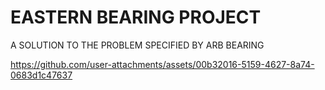 # EASTERN BEARING PROJECT
 A SOLUTION TO THE PROBLEM SPECIFIED BY ARB BEARING



https://github.com/user-attachments/assets/00b32016-5159-4627-8a74-0683d1c47637

